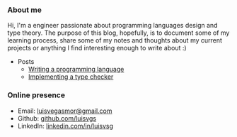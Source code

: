 ---
---

### About me

Hi, I'm a engineer passionate about programming languages design and type theory. The purpose of this blog, hopefully, is to document some of my learning
process, share some of my notes and thoughts about my current projects or anything I find interesting enough to write
about :)

- Posts
  - [Writing a programming language](./pl-design-0)
  - [Implementing a type checker](./language-tests)

### Online presence
- Email: [luisvegasmor@gmail.com](mailto:luisvegasmor@gmail.com)
- Github: [github.com/luisvgs](https://github.com/luisvgs)
- LinkedIn: [linkedin.com/in/luisvsg](https://www.linkedin.com/in/luisvsg/)

